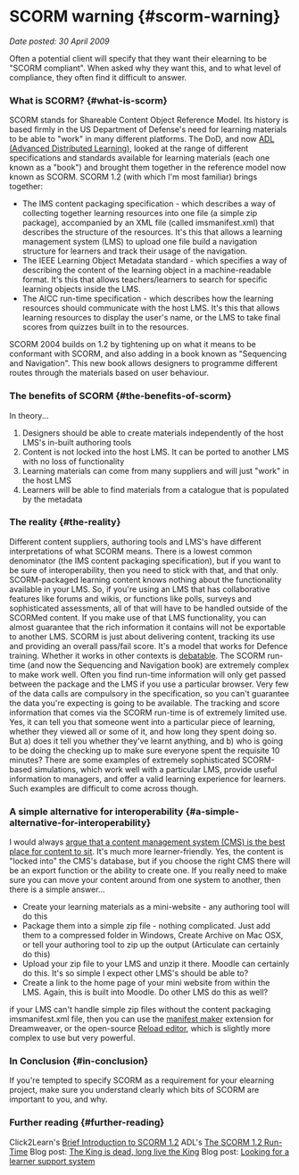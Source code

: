 # SCORM warning {#scorm-warning}

_Date posted: 30 April 2009_

Often a potential client will specify that they want their elearning to be "SCORM compliant". When asked why they want this, and to what level of compliance, they often find it difficult to answer.

### What is SCORM? {#what-is-scorm}

SCORM stands for Shareable Content Object Reference Model. Its history is based firmly in the US Department of Defense's need for learning materials to be able to "work" in many different platforms. The DoD, and now [ADL (Advanced Distributed Learning)](http://www.adlnet.gov/index.aspx), looked at the range of different specifications and standards available for learning materials (each one known as a "book") and brought them together in the reference model now known as SCORM. SCORM 1.2 (with which I'm most familiar) brings together:

*   The IMS content packaging specification - which describes a way of collecting together learning resources into one file (a simple zip package), accompanied by an XML file (called imsmanifest.xml) that describes the structure of the resources. It's this that allows a learning management system (LMS) to upload one file build a navigation structure for learners and track their usage of the navigation.
*   The IEEE Learning Object Metadata standard - which specifies a way of describing the content of the learning object in a machine-readable format. It's this that allows teachers/learners to search for specific learning objects inside the LMS.
*   The AICC run-time specification - which describes how the learning resources should communicate with the host LMS. It's this that allows learning resources to display the user's name, or the LMS to take final scores from quizzes built in to the resources.

SCORM 2004 builds on 1.2 by tightening up on what it means to be conformant with SCORM, and also adding in a book known as "Sequencing and Navigation". This new book allows designers to programme different routes through the materials based on user behaviour.

### The benefits of SCORM {#the-benefits-of-scorm}

In theory...

1.  Designers should be able to create materials independently of the host LMS's in-built authoring tools
2.  Content is not locked into the host LMS. It can be ported to another LMS with no loss of functionality
3.  Learning materials can come from many suppliers and will just "work" in the host LMS
4.  Learners will be able to find materials from a catalogue that is populated by the metadata

### The reality {#the-reality}

Different content suppliers, authoring tools and LMS's have different interpretations of what SCORM means. There is a lowest common denominator (the IMS content packaging specification), but if you want to be sure of interoperability, then you need to stick with that, and that only. SCORM-packaged learning content knows nothing about the functionality available in your LMS. So, if you're using an LMS that has collaborative features like forums and wikis, or functions like polls, surveys and sophisticated assessments, all of that will have to be handled outside of the SCORMed content. If you make use of that LMS functionality, you can almost guarantee that the rich information it contains will not be exportable to another LMS. SCORM is just about delivering content, tracking its use and providing an overall pass/fail score. It's a model that works for Defence training. Whether it works in other contexts is [debatable](http://zope.cetis.ac.uk/content/20021002000737). The SCORM run-time (and now the Sequencing and Navigation book) are extremely complex to make work well. Often you find run-time information will only get passed between the package and the LMS if you use a particular browser. Very few of the data calls are compulsory in the specification, so you can't guarantee the data you're expecting is going to be available. The tracking and score information that comes via the SCORM run-time is of extremely limited use. Yes, it can tell you that someone went into a particular piece of learning, whether they viewed all or some of it, and how long they spent doing so. But a) does it tell you whether they've learnt anything, and b) who is going to be doing the checking up to make sure everyone spent the requisite 10 minutes? There are some examples of extremely sophisticated SCORM-based simulations, which work well with a particular LMS, provide useful information to managers, and offer a valid learning experience for learners. Such examples are difficult to come across though.

### A simple alternative for interoperability {#a-simple-alternative-for-interoperability}

I would always [argue that a content management system (CMS) is the best place for content to sit](http://www.learningconversations.co.uk/main/index.php/2008/08/06/courses-and-content?blog=5). It's much more learner-friendly. Yes, the content is "locked into" the CMS's database, but if you choose the right CMS there will be an export function or the ability to create one. If you really need to make sure you can move your content around from one system to another, then there is a simple answer...

*   Create your learning materials as a mini-website - any authoring tool will do this
*   Package them into a simple zip file - nothing complicated. Just add them to a compressed folder in Windows, Create Archive on Mac OSX, or tell your authoring tool to zip up the output (Articulate can certainly do this)
*   Upload your zip file to your LMS and unzip it there. Moodle can certainly do this. It's so simple I expect other LMS's should be able to?
*   Create a link to the home page of your mini website from within the LMS. Again, this is built into Moodle. Do other LMS do this as well?

if your LMS can't handle simple zip files without the content packaging imsmanifest.xml file, then you can use the [manifest maker](http://www.adobe.com/cfusion/exchange/index.cfm?event=extensionDetail&extid=1012681) extension for Dreamweaver, or the open-source [Reload editor](http://www.reload.ac.uk/), which is slightly more complex to use but very powerful.

### In Conclusion {#in-conclusion}

If you're tempted to specify SCORM as a requirement for your elearning project, make sure you understand clearly which bits of SCORM are important to you, and why.

### Further reading {#further-reading}

Click2Learn's [Brief Introduction to SCORM 1.2](http://www.scorm.com/resources/cookbook/SCORM%201_2%20Overview.htm) ADL's [The SCORM 1.2 Run-Time](http://xml.coverpages.org/SCORM-12-RunTimeEnv.pdf) Blog post: [The King is dead, long live the King](http://www.learningconversations.co.uk/main/index.php/2007/08/07/the_king_is_dead_long_live_the_king?blog=5) Blog post: [Looking for a learner support system](http://www.learningconversations.co.uk/main/index.php/2007/12/14/looking_for_a_learner_support_system?blog=5)